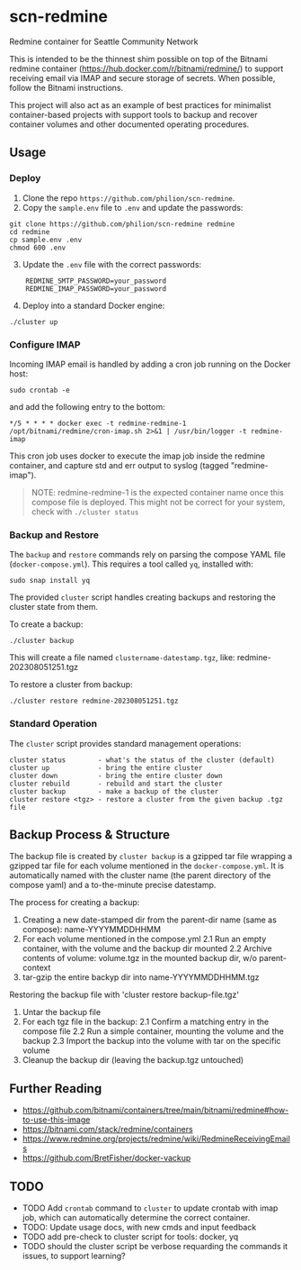 # scn-redmine
Redmine container for Seattle Community Network

This is intended to be the thinnest shim possible on top of the Bitnami redmine container (https://hub.docker.com/r/bitnami/redmine/)
to support receiving email via IMAP and secure storage of secrets. When possible, follow the Bitnami instructions.

This project will also act as an example of best practices for minimalist container-based projects with support tools to backup and recover container volumes and other documented operating procedures.


## Usage

### Deploy

1. Clone the repo `https://github.com/philion/scn-redmine`.
2. Copy the `sample.env` file to `.env` and update the passwords:
```
git clone https://github.com/philion/scn-redmine redmine
cd redmine
cp sample.env .env
chmod 600 .env
```
3. Update the `.env` file with the correct passwords:
```
    REDMINE_SMTP_PASSWORD=your_password
    REDMINE_IMAP_PASSWORD=your_password
```
4. Deploy into a standard Docker engine:
```
./cluster up
```

### Configure IMAP

Incoming IMAP email is handled by adding a cron job running on the Docker host:
```
sudo crontab -e
```
and add the following entry to the bottom:
```
*/5 * * * * docker exec -t redmine-redmine-1 /opt/bitnami/redmine/cron-imap.sh 2>&1 | /usr/bin/logger -t redmine-imap
```	

This cron job uses docker to execute the imap job inside the redmine container, and capture std and err output to syslog (tagged "redmine-imap").

> NOTE: redmine-redmine-1 is the expected container name once this compose file is deployed. This might not be correct for your system, check with `./cluster status`

### Backup and Restore

The `backup` and `restore` commands rely on parsing the compose YAML file (`docker-compose.yml`). This requires a tool called `yq`, installed with:
```
sudo snap install yq
```
The provided `cluster` script handles creating backups and restoring the cluster state from them.

To create a backup:
```
./cluster backup
```
This will create a file named `clustername-datestamp.tgz`, like: redmine-202308051251.tgz

To restore a cluster from backup:
```
./cluster restore redmine-202308051251.tgz
```

### Standard Operation

The `cluster` script provides standard management operations:

```
cluster status        - what's the status of the cluster (default)
cluster up            - bring the entire cluster
cluster down          - bring the entire cluster down
cluster rebuild       - rebuild and start the cluster
cluster backup        - make a backup of the cluster
cluster restore <tgz> - restore a cluster from the given backup .tgz file
```

## Backup Process & Structure

The backup file is created by `cluster backup` is a gzipped tar file wrapping a gzipped tar file for each volume mentioned in the `docker-compose.yml`. It is automatically named with the cluster name (the parent directory of the compose yaml) and a to-the-minute precise datestamp.

The process for creating a backup:
1. Creating a new date-stamped dir from the parent-dir name (same as compose): name-YYYYMMDDHHMM
2. For each volume mentioned in the compose.yml
   2.1 Run an empty container, with the volume and the backup dir mounted
   2.2 Archive contents of volume: volume.tgz in the mounted backup dir, w/o parent-context
 3. tar-gzip the entire backyp dir into name-YYYYMMDDHHMM.tgz
    
Restoring the backup file with 'cluster restore backup-file.tgz'
1. Untar the backup file
2. For each tgz file in the backup:
   2.1 Confirm a matching entry in the compose file
   2.2 Run a simple container, mounting the volume and the backup
   2.3 Import the backup into the volume with tar on the specific volume
 3. Cleanup the backup dir (leaving the backup.tgz untouched)

## Further Reading

* https://github.com/bitnami/containers/tree/main/bitnami/redmine#how-to-use-this-image
* https://bitnami.com/stack/redmine/containers
* https://www.redmine.org/projects/redmine/wiki/RedmineReceivingEmails
* https://github.com/BretFisher/docker-vackup

## TODO

* TODO Add `crontab` command to `cluster` to update crontab with imap job, which can automatically determine the correct container.
* TODO: Update usage docs, with new cmds and input feedback	 
* TODO add pre-check to cluster script for tools: docker, yq
* TODO should the cluster script be verbose requarding the commands it issues, to support learning?
